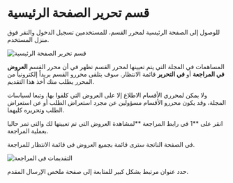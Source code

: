 # قسم تحرير الصفحة الرئيسية

للوصول إلى الصفحة الرئيسية لمحرر القسم، للمستخدمين تسجيل الدخول والنقر فوق منزل المستخدم.

![قسم تحرير الصفحة الرئيسية](images/chapter8/section_1.png)

المساهمات في المجلة التي يتم تعيينها لمحرر القسم تظهر في أن محرر القسم **العروض في المراجعة** أو **في التحرير** قائمة الانتظار. سوف يتلقى محررو القسم بريداً إلكترونياً من المحرر يطلب منك أخذ هذا التقديم.

ولا يمكن لمحرري الأقسام الاطلاع إلا على العروض التي كلفوا بها. وتبعا لسياسات المجلة، وقد يكون محررو الأقسام مسؤولين عن مجرد استعراض الطلب أو عن استعراض الطلب وتحريره كليهما.

انقر على **1 في رابط المراجعة **لمشاهدة العروض التي تم تعيينها لك والتي تمر حاليا بعملية المراجعة.

في الصفحة الناتجة سترى قائمة بجميع العروض في قائمة الانتظار للمراجعة.

![التقديمات في المراجعة](images/chapter8/section_2.png)


حدد عنوان مرتبط بشكل كبير للمتابعة إلى صفحة ملخص الإرسال المقدم.

